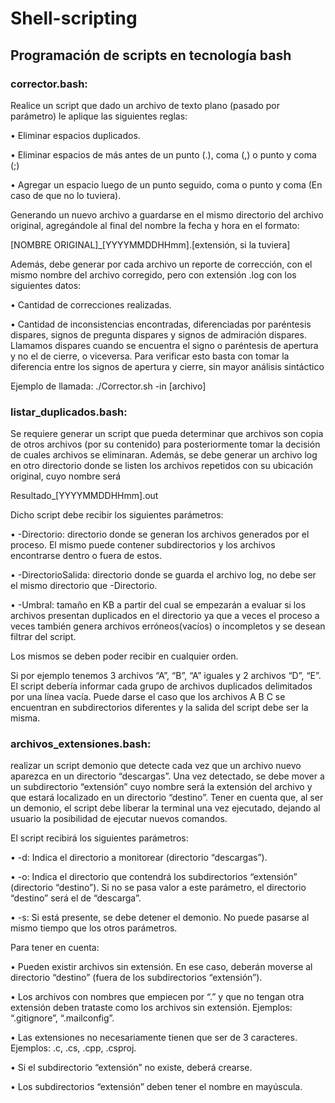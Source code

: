 # Shell-scripting

## Programación de scripts en tecnología bash

### corrector.bash:

Realice un script que dado un archivo de texto plano (pasado por parámetro) le aplique las siguientes reglas:

• Eliminar espacios duplicados.

• Eliminar espacios de más antes de un punto (.), coma (,) o punto y coma (;)

• Agregar un espacio luego de un punto seguido, coma o punto y coma (En caso de que no lo tuviera).

Generando un nuevo archivo a guardarse en el mismo directorio del archivo original, agregándole al final del nombre la fecha y hora en el formato: 

[NOMBRE ORIGINAL]_[YYYYMMDDHHmm].[extensión, si la tuviera]

Además, debe generar por cada archivo un reporte de corrección, con el mismo nombre del archivo corregido, pero con extensión .log con los siguientes datos:

• Cantidad de correcciones realizadas.

• Cantidad de inconsistencias encontradas, diferenciadas por paréntesis dispares, signos de pregunta dispares y signos de admiración dispares. Llamamos dispares cuando se encuentra el signo o paréntesis de apertura y no el de cierre, o viceversa. Para verificar esto basta con tomar la diferencia entre los signos de apertura y cierre, sin mayor análisis sintáctico

Ejemplo de llamada: ./Corrector.sh -in [archivo]

### listar_duplicados.bash:

Se requiere generar un script que pueda determinar que archivos son copia de otros archivos (por su contenido) para posteriormente tomar la decisión de cuales archivos se eliminaran. Además, se debe generar un archivo log en otro directorio donde se listen los archivos repetidos con su ubicación original, cuyo nombre será 

Resultado_[YYYYMMDDHHmm].out

Dicho script debe recibir los siguientes parámetros:

• -Directorio: directorio donde se generan los archivos generados por el proceso. El mismo puede contener subdirectorios y los archivos encontrarse dentro o fuera de estos.

• -DirectorioSalida: directorio donde se guarda el archivo log, no debe ser el mismo directorio que -Directorio.

• -Umbral: tamaño en KB a partir del cual se empezarán a evaluar si los archivos presentan duplicados en el directorio ya que a veces el proceso a veces también genera archivos erróneos(vacíos) o incompletos y se desean filtrar del script.

Los mismos se deben poder recibir en cualquier orden.

Si por ejemplo tenemos 3 archivos “A”, “B”, “A” iguales y 2 archivos “D”, “E”. El script debería informar cada grupo de archivos duplicados delimitados por una línea vacía. Puede darse el caso que los archivos A B C se encuentran en subdirectorios diferentes y la salida del script debe ser la misma.

### archivos_extensiones.bash:

realizar un script demonio que detecte cada vez que un archivo nuevo aparezca en un directorio “descargas”. Una vez detectado, se debe mover a un subdirectorio “extensión” cuyo nombre será la extensión del archivo y que estará localizado en un directorio “destino”. Tener en cuenta que, al ser un demonio, el script debe liberar la terminal una vez ejecutado, dejando al usuario la posibilidad de ejecutar nuevos comandos.

El script recibirá los siguientes parámetros:

• -d: Indica el directorio a monitorear (directorio “descargas”).

• -o: Indica el directorio que contendrá los subdirectorios “extensión” (directorio “destino”). Si no se pasa valor a este parámetro, el directorio “destino” será el de “descarga”.

• -s: Si está presente, se debe detener el demonio. No puede pasarse al mismo tiempo que los otros parámetros.

Para tener en cuenta:

• Pueden existir archivos sin extensión. En ese caso, deberán moverse al directorio “destino” (fuera de los subdirectorios “extensión”).

• Los archivos con nombres que empiecen por “.” y que no tengan otra extensión deben trataste como los archivos sin extensión. Ejemplos: “.gitignore”, “.mailconfig”.

• Las extensiones no necesariamente tienen que ser de 3 caracteres. Ejemplos: .c, .cs, .cpp, .csproj.

• Si el subdirectorio “extensión” no existe, deberá crearse.

• Los subdirectorios “extensión” deben tener el nombre en mayúscula.

